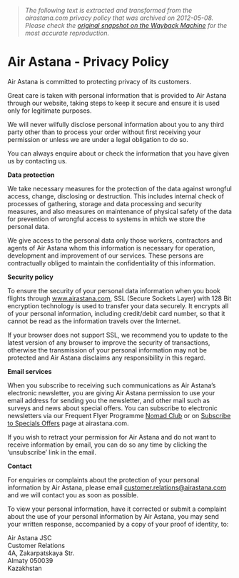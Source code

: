 > *The following text is extracted and transformed from the airastana.com privacy policy that was archived on 2012-05-08. Please check the [original snapshot on the Wayback Machine](https://web.archive.org/web/20120508134134id_/http%3A//www.airastana.com/kaz/en/Privacy-Policy.aspx) for the most accurate reproduction.*

# Air Astana - Privacy Policy

Air Astana is committed to protecting privacy of its customers.

Great care is taken with personal information that is provided to Air Astana through our website, taking steps to keep it secure and ensure it is used only for legitimate purposes.

We will never wilfully disclose personal information about you to any third party other than to process your order without first receiving your permission or unless we are under a legal obligation to do so.

You can always enquire about or check the information that you have given us by contacting us.

 **Data protection**

We take necessary measures for the protection of the data against wrongful access, change, disclosing or destruction. This includes internal check of processes of gathering, storage and data processing and security measures, and also measures on maintenance of physical safety of the data for prevention of wrongful access to systems in which we store the personal data.

We give access to the personal data only those workers, contractors and agents of Air Astana whom this information is necessary for operation, development and improvement of our services. These persons are contractually obliged to maintain the confidentiality of this information.

 **Security policy**

To ensure the security of your personal data information when you book flights through www.airastana.com, SSL (Secure Sockets Layer) with 128 Bit encryption technology is used to transfer your data securely. It encrypts all of your personal information, including credit/debit card number, so that it cannot be read as the information travels over the Internet.

If your browser does not support SSL, we recommend you to update to the latest version of any browser to improve the security of transactions, otherwise the transmission of your personal information may not be protected and Air Astana disclaims any responsibility in this regard. 

 **Email services**

When you subscribe to receiving such communications as Air Astana’s electronic newsletter, you are giving Air Astana permission to use your email address for sending you the newsletter, and other mail such as surveys and news about special offers. You can subscribe to electronic newsletters via our Frequent Flyer Programme [Nomad Club](https://web.archive.org/kaz/en/Join-Now.aspx) or on [Subscribe to Specials Offers](https://web.archive.org/kaz/en/Subscribe-to-Special-Offers.aspx) page at airastana.com.

If you wish to retract your permission for Air Astana and do not want to receive information by email, you can do so any time by clicking the ‘unsubscribe’ link in the email.

 **Contact**

For enquiries or complaints about the protection of your personal information by Air Astana, please email [customer.relations@airastana.com](mailto:customer.relations@airastana.com) and we will contact you as soon as possible.

To view your personal information, have it corrected or submit a complaint about the use of your personal information by Air Astana, you may send your written response, accompanied by a copy of your proof of identity, to:

Air Astana JSC  
Customer Relations  
4A, Zakarpatskaya Str.  
Almaty 050039  
Kazakhstan
